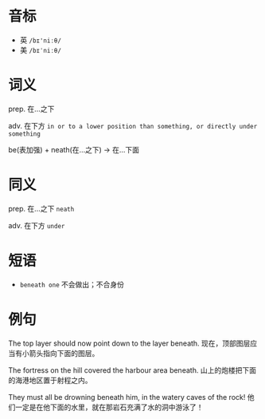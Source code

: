 # 音标

- 英 `/bɪ'niːθ/`
- 美 `/bɪˈniːθ/`

# 词义

prep. 在…之下


adv. 在下方
`in or to a lower position than something, or directly under something`



be(表加强) + neath(在…之下) → 在…下面

# 同义

prep. 在…之下
`neath`

adv. 在下方
`under`

# 短语

- `beneath one` 不会做出；不合身份

# 例句

The top layer should now point down to the layer beneath.
现在，顶部图层应当有小箭头指向下面的图层。

The fortress on the hill covered the harbour area beneath.
山上的炮楼把下面的海港地区置于射程之内。

They must all be drowning beneath him, in the watery caves of the rock!
他们一定是在他下面的水里，就在那岩石充满了水的洞中游泳了！


